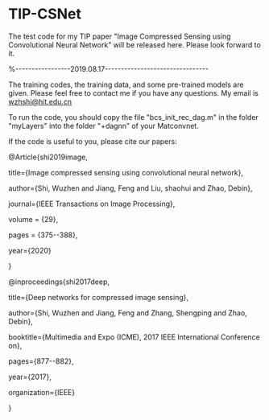 # TIP-CSNet
The test code for my TIP paper "Image Compressed Sensing using Convolutional Neural Network" will be released here. Please look forward to it.

%-----------------2019.08.17--------------------------------

The training codes, the training data, and some pre-trained models are given. Please feel free to contact me if you have any questions. My email is wzhshi@hit.edu.cn

To run the code, you should copy the file "bcs_init_rec_dag.m" in the folder "myLayers" into the folder "+dagnn" of your Matconvnet.

If the code is useful to you, please cite our papers:

@Article{shi2019image,

  title={Image compressed sensing using convolutional neural network}, 
  
  author={Shi, Wuzhen and Jiang, Feng and Liu, shaohui and Zhao, Debin},
  
  journal={IEEE Transactions on Image Processing},
  
  volume = {29},
  
  pages = {375--388},
  
  year={2020}
  
}

@inproceedings{shi2017deep,

  title={Deep networks for compressed image sensing},
  
  author={Shi, Wuzhen and Jiang, Feng and Zhang, Shengping and Zhao, Debin},
  
  booktitle={Multimedia and Expo (ICME), 2017 IEEE International Conference on},
  
  pages={877--882},
  
  year={2017},
  
  organization={IEEE}
  
}
